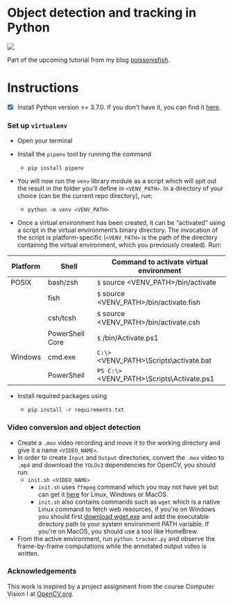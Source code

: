 # Object detection and tracking in Python

![](https://user-images.githubusercontent.com/7695861/113501088-3590ad00-9523-11eb-81b3-448fd735375b.jpg?raw=true)

Part of the upcoming tutorial from my blog [poissonisfish](https://poissonisfish.com).

# Instructions

- [x] Install Python version >= 3.7.0. If you don't have it, you can find it [here](https://www.python.org/downloads/).
      &nbsp;

### Set up `virtualenv`

- Open your terminal
  &nbsp;

- Install the `pipenv` tool by running the command

  - `pip install pipenv`
    &nbsp;

- You will now run the `venv` library module as a script which will spit out the result in the folder you'll define in `<VENV_PATH>`.
  In a directory of your choice (can be the current repo directory), run:

  - `python -m venv <VENV_PATH>`
    &nbsp;

- Once a virtual environment has been created, it can be “activated” using a script in the virtual environment’s binary directory. The invocation of the script is platform-specific (`<VENV_PATH>` is the path of the directory containing the virtual environment, which you previously created). Run:

| Platform | Shell           | Command to activate virtual environment   |
| -------- | --------------- | ----------------------------------------- |
| POSIX    | bash/zsh        | `$` source <VENV_PATH>/bin/activate       |
|          | fish            | `$` source <VENV_PATH>/bin/activate.fish  |
|          | csh/tcsh        | `$` source <VENV_PATH>/bin/activate.csh   |
|          | PowerShell Core | `$` /bin/Activate.ps1                     |
| Windows  | cmd.exe         | `C:\>` <VENV_PATH>\Scripts\activate.bat   |
|          | PowerShell      | `PS C:\>`<VENV_PATH>\Scripts\Activate.ps1 |

- Install required packages using

  - `pip install -r requirements.txt`
    &nbsp;

### Video conversion and object detection

- Create a `.mov` video recording and move it to the working directory and give it a name `<VIDEO_NAME>`.
  &nbsp;
- In order to create `Input` and `Output` directories, convert the `.mov` video to `.mp4` and download the `YOLOv3` dependencies for OpenCV, you should run:
  - `init.sh <VIDEO_NAME>`
    - `init.sh` uses `ffmpeg` command which you may not have yet but can get it [here](https://www.ffmpeg.org/download.html) for Linux, Windows or MacOS.
    - `init.sh` also contains commands such as `wget` which is a native Linux command to fetch web resources, if you're on Windows you should first [download wget.exe](https://eternallybored.org/misc/wget/) and add the executable directory path to your system environment PATH variable.
      If you're on MacOS, you should use a tool like HomeBrew.
      &nbsp;
- From the active environment, run `python tracker.py` and observe the frame-by-frame computations while the annotated output video is written.

### Acknowledgements

This work is inspired by a project assignment from the course Computer Vision I at [OpenCV.org](https://opencv.org).
